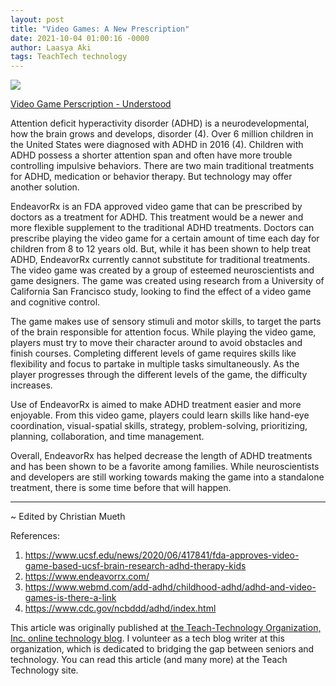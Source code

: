 ```yaml
---
layout: post
title: "Video Games: A New Prescription"
date: 2021-10-04 01:00:16 -0000
author: Laasya Aki
tags: TeachTech technology
---
```


![](https://img1.wsimg.com/isteam/ip/256c2eac-6fce-4fa6-8cc2-cb0858d3cc58/i1130145003.jpg/:/rs=w:1280)

[Video Game Perscription - Understood](https://images.ctfassets.net/p0qf7j048i0q/04A8E11987EB47C1BD6703D814103EEA/12d15c500723d817e3e7c4c96f0f08b8/i1130145003.jpg)

Attention deficit hyperactivity disorder (ADHD) is a neurodevelopmental, how the brain grows and develops, disorder (4). Over 6 million children in the United States were diagnosed with ADHD in 2016 (4). Children with ADHD possess a shorter attention span and often have more trouble controlling impulsive behaviors. There are two main traditional treatments for ADHD, medication or behavior therapy. But technology may offer another solution. 

EndeavorRx is an FDA approved video game that can be prescribed by doctors as a treatment for ADHD. This treatment would be a newer and more flexible supplement to the traditional ADHD treatments. Doctors can prescribe playing the video game for a certain amount of time each day for children from 8 to 12 years old. But, while it has been shown to help treat ADHD, EndeavorRx currently cannot substitute for traditional treatments. The video game was created by a group of esteemed neuroscientists and game designers. The game was created using research from a University of California San Francisco study, looking to find the effect of a video game and cognitive control.

The game makes use of sensory stimuli and motor skills, to target the parts of the brain responsible for attention focus. While playing the video game, players must try to move their character around to avoid obstacles and finish courses. Completing different levels of game requires skills like flexibility and focus to partake in multiple tasks simultaneously. As the player progresses through the different levels of the game, the difficulty increases. 

Use of EndeavorRx is aimed to make ADHD treatment easier and more enjoyable. From this video game, players could learn skills like hand-eye coordination, visual-spatial skills, strategy, problem-solving, prioritizing, planning, collaboration, and time management. 

Overall, EndeavorRx has helped decrease the length of ADHD treatments and has been shown to be a favorite among families. While neuroscientists and developers are still working towards making the game into a standalone treatment, there is some time before that will happen.

---

~ Edited by Christian Mueth

References:

1. https://www.ucsf.edu/news/2020/06/417841/fda-approves-video-game-based-ucsf-brain-research-adhd-therapy-kids
2. https://www.endeavorrx.com/
3. https://www.webmd.com/add-adhd/childhood-adhd/adhd-and-video-games-is-there-a-link
4. https://www.cdc.gov/ncbddd/adhd/index.html

This article was originally published at [the Teach-Technology Organization, Inc. online technology blog](https://teach-technology.org/blog). I volunteer as a tech blog writer at this organization, which is dedicated to bridging the gap between seniors and technology. You can read this article (and many more) at the Teach Technology site. 
